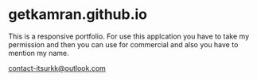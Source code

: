 # getkamran.github.io
This is a responsive portfolio.
For use this applcation you have to take my permission and then you can use for commercial and also you have to mention my name.

contact-itsurkk@outlook.com



